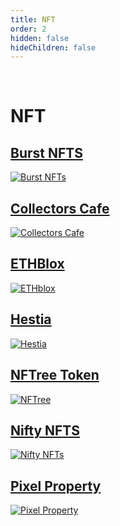 ```yaml
---
title: NFT
order: 2
hidden: false
hideChildren: false
---
```


&nbsp;
# NFT
## [Burst NFTS](./burst-nft)
[![Burst NFTs](/static/images/project-showcase/burst-nft.png)](./burst-nft)
## [Collectors Cafe](./collectors-cafe)
[![Collectors Cafe](/static/images/project-showcase/banners/collectors-cafe.png)](./collectors-cafe)

## [ETHBlox](./ethblox)
[![ETHblox](/static/images/project-showcase/ethblox.png)](./ethblox)

## [Hestia](./nft/hestia)
[![Hestia](/static/images/project-showcase/banners/Hestia.png)](./hestia)
## [NFTree Token](./nftree)
[![NFTree](/static/images/project-showcase/nftree.png)](./nftree)

## [Nifty NFTS](./nifty-nfts)
[![Nifty NFTs](/static/images/project-showcase/nifty-nfts.png)](./nifty-nfts)

## [Pixel Property](./pixel-property)
[![Pixel Property](/static/images/project-showcase/pixel-property.png)](./pixel-property)

